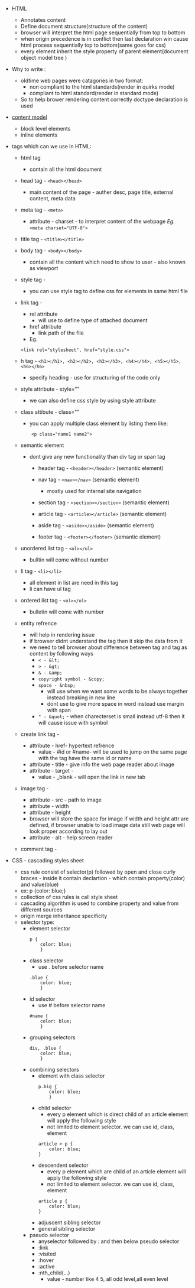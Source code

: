 - HTML
    - Annotates content
    - Define document structure(structure of the content)
    - browser will interpret the html page sequentially from top to bottom
    - when origin precedence is in conflict then last declaration win cause html process sequentially top to bottom(same goes for css)
    - every element inherit the style property of parent element(document object model tree )

- Why to write <!doctype html>:
    - oldtime web pages were catagories in two format:
        - non compliant to the html standards(render in quirks mode)
        - compliant to html standard(render in standard mode)
    - So to help brower rendering content correctly doctype declaration is used

- [content model](https://www.w3.org/TR/2011/WD-html5-20110525/content-models.html)
    - block level elements
    - inline elements

- tags which can we use in HTML:
    - html tag
        - contain all the html document

    - head tag - `<head></head>`
        - main content of the page - auther desc, page title, external content, meta data
    - meta tag - `<meta>`
        - attribute - charset - to interpret content of the webpage
        _Eg._
        `<meta charset="UTF-8">`

    - title tag - `<title></title>`

    - body tag - `<body></body>`
        - contain all the content which need to show to user - also known as viewport

    - style tag - <style></style>
        - you can use style tag to define css for elements in same html file
    
    - link tag - <link>
        - rel attribute
            - will use to define type of attached document
        - href attribute
            - link path of the file
        - Eg.
        ```
        <link rel="stylesheet", href="style.css">
        ```
    - h tag - `<h1></h1>, <h2></h2>, <h3></h3>, <h4></h4>, <h5></h5>, <h6></h6>`
        - specify heading - use for structuring of the code only

    - style attribute - style=""
        - we can also define css style by using style attribute
    
    - class attibute - class=""
        - you can apply multiple class element by listing them like:
        ```
            <p class="name1 name2">
        ```
    - semantic element
        - dont give any new functionality than div tag or span tag
            - header tag - `<header></header>` (semantic element)

            - nav tag - `<nav></nav>` (semantic element)
                - mostly used for internal site navigation

            - section tag - `<section></section>` (semantic element)
            - article tag - `<article></article>` (semantic element)
            - aside tag - `<aside></aside>` (semantic element)
            - footer tag - `<footer></footer>` (semantic element)
    
    - unordered list tag - `<ul></ul>`
        - bulltin will come without number
    - li tag - `<li></li>`
        - all element in list are need in this tag
        - li can have ul tag
    - ordered list tag - `<ol></ol>`
        - bulletin will come with number

    - entity refrence
        - will help in rendering issue
        - if browser didnt understand the tag then it skip the data from it
        - we need to tell browser about difference between tag and tag as content by following ways
            - `< - &lt;`
            - `> - &gt;`
            - `& - &amp;`
            - `copyright symbol - &copy;`
            - `space - &nbsp;`
                - will use when we want some words to be always together instead breaking in new line
                - dont use to give more space in word instead use margin with span
            - `" - &quot;` - when charecterset is small instead utf-8 then it will cause issue with symbol

    - create link tag - <a></a>
        - attribute - href- hypertext refrence
            - value - #id or #name- will be used to jump on the same page with the tag have the same id or name
        - attribute - title - give info the web page reader about image
        - attribute - target - 
            - value - _blank - will open the link in new tab
    - image tag - <img></img>
        - attribute - src - path to image
        - attribute - width
        - attribute - height
        - browser will store the space for image if width and height attr are defined, if browser unable to load image data still web page will look proper according to lay out
        - attribute - alt - help screen reader

    - comment tag - <!-- code -->

- CSS - cascading styles sheet
    - css rule consist of selector(p) followed by open and close curly braces - inside it contain declartion - which contain property(color) and value(blue)
    - ex:
        p {color: blue;}
    - collection of css rules is call style sheet
    - cascading algorithm is used to combine property and value from different sources
    - origin merge inheritance specificity
    - selector type:
        - element selector
            ```
            p {
                color: blue;
                }
            ```
        - class selector 
            - use . before selector name
            ```
            .blue {
                color: blue;
                }
            ```
        - id selector
            - use # before selector name
            ```
            #name {
                color: blue;
                }
            ```
        - grouping selectors 
            ```
            div, .blue {
                color: blue;
                }
            ```
        - combining selectors
            - element with class selector
                ```
                p.big {
                    color: blue;
                    }
                ```
            - child selector
                - every p element which is direct child of an article element will apply the following style
                - not limited to element selector. we can use id, class, element
                ```
                article > p {
                    color: blue;
                }
                ```
            - descendent selector
                - every p element which are child of an article element will apply the following style
                - not limited to element selector. we can use id, class, element
                ``` 
                article p {
                    color: blue;
                }
                ```
            - adjuscent sibling selector
            - general sibling selector
        - pseudo selector
            - anyselector followed by : and then below pseudo selector
            - :link
            - :visited
            - :hover
            - :active
            - :nth_child(...)
                - value - number like 4 5, all odd level,all even level
